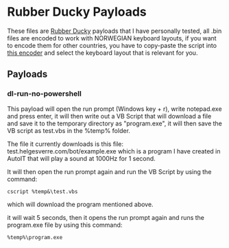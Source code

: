# Rubber Ducky Payloads

These files are [Rubber Ducky](https://hakshop.myshopify.com/collections/usb-rubber-ducky/products/usb-rubber-ducky-deluxe) payloads that I have personally tested, all .bin files are encoded to work with NORWEGIAN keyboard layouts, if you want to encode them for other countries, you have to copy-paste the script into [this encoder](http://www.ducktoolkit.com/Encoder.jsp) and select the keyboard layout that is relevant for you.

## Payloads

### dl-run-no-powershell
This payload will open the run prompt (Windows key + r), write notepad.exe and press enter, it will then write out a VB Script that will download a file and save it to the temporary directory as "program.exe", it will then save the VB script as test.vbs in the %temp% folder.

The file it currently downloads is this file: test.helgesverre.com/bot/example.exe which is a program I have created in AutoIT that will play a sound at 1000Hz for 1 second.


It will then open the run prompt again and run the VB Script by using the command:  
```
cscript %temp&\test.vbs
```

which will download the program mentioned above.

it will wait 5 seconds, then it opens the run prompt again and runs the program.exe file by using this command:
```
%temp%\program.exe
```